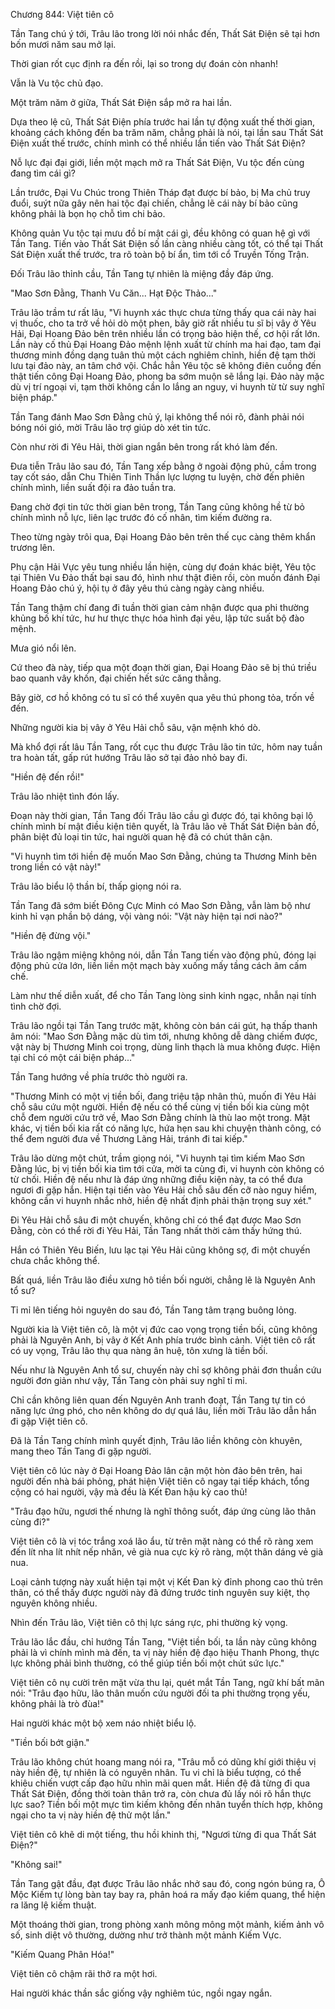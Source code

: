 




Chương 844: Việt tiên cô


Tần Tang chú ý tới, Trâu lão trong lời nói nhắc đến, Thất Sát Điện sẽ tại hơn bốn mươi năm sau mở lại.

Thời gian rốt cục định ra đến rồi, lại so trong dự đoán còn nhanh!

Vẫn là Vu tộc chủ đạo.

Một trăm năm ở giữa, Thất Sát Điện sắp mở ra hai lần.

Dựa theo lệ cũ, Thất Sát Điện phía trước hai lần tự động xuất thế thời gian, khoảng cách không đến ba trăm năm, chẳng phải là nói, tại lần sau Thất Sát Điện xuất thế trước, chính mình có thể nhiều lần tiến vào Thất Sát Điện?

Nỗ lực đại đại giới, liền một mạch mở ra Thất Sát Điện, Vu tộc đến cùng đang tìm cái gì?

Lần trước, Đại Vu Chúc trong Thiên Tháp đạt được bí bảo, bị Ma chủ truy đuổi, suýt nữa gây nên hai tộc đại chiến, chẳng lẽ cái này bí bảo cũng không phải là bọn họ chỗ tìm chi bảo.

Không quản Vu tộc tại mưu đồ bí mật cái gì, đều không có quan hệ gì với Tần Tang. Tiến vào Thất Sát Điện số lần càng nhiều càng tốt, có thể tại Thất Sát Điện xuất thế trước, tra rõ toàn bộ bí ẩn, tìm tới cổ Truyền Tống Trận.

Đối Trâu lão thỉnh cầu, Tần Tang tự nhiên là miệng đầy đáp ứng.

"Mao Sơn Đằng, Thanh Vu Căn... Hạt Độc Thảo..."

Trâu lão trầm tư rất lâu, "Vi huynh xác thực chưa từng thấy qua cái này hai vị thuốc, cho ta trở về hỏi dò một phen, bây giờ rất nhiều tu sĩ bị vây ở Yêu Hải, Đại Hoang Đảo bên trên nhiều lần có trọng bảo hiện thế, cơ hội rất lớn. Lần này cố thủ Đại Hoang Đảo mệnh lệnh xuất từ chính ma hai đạo, tam đại thương minh đồng dạng tuân thủ một cách nghiêm chỉnh, hiền đệ tạm thời lưu tại đảo này, an tâm chớ vội. Chắc hẳn Yêu tộc sẽ không điên cuồng đến thật tiến công Đại Hoang Đảo, phong ba sớm muộn sẽ lắng lại. Đảo này mặc dù vị trí ngoại vi, tạm thời không cần lo lắng an nguy, vi huynh từ từ suy nghĩ biện pháp."

Tần Tang đánh Mao Sơn Đằng chủ ý, lại không thể nói rõ, đành phải nói bóng nói gió, mời Trâu lão trợ giúp dò xét tin tức.

Còn như rời đi Yêu Hải, thời gian ngắn bên trong rất khó làm đến.

Đưa tiễn Trâu lão sau đó, Tần Tang xếp bằng ở ngoài động phủ, cầm trong tay cốt sáo, dẫn Chu Thiên Tinh Thần lực lượng tu luyện, chờ đến phiên chính mình, liền suất đội ra đảo tuần tra.

Đang chờ đợi tin tức thời gian bên trong, Tần Tang cũng không hề từ bỏ chính mình nỗ lực, liên lạc trước đó cố nhân, tìm kiếm đường ra.

Theo từng ngày trôi qua, Đại Hoang Đảo bên trên thế cục càng thêm khẩn trương lên.

Phụ cận Hải Vực yêu tung nhiều lần hiện, cùng dự đoán khác biệt, Yêu tộc tại Thiên Vu Đảo thất bại sau đó, hình như thật điên rồi, còn muốn đánh Đại Hoang Đảo chú ý, hội tụ ở đây yêu thú càng ngày càng nhiều.

Tần Tang thậm chí đang đi tuần thời gian cảm nhận được qua phi thường khủng bố khí tức, hư hư thực thực hóa hình đại yêu, lập tức suất bộ đào mệnh.

Mưa gió nổi lên.

Cứ theo đà này, tiếp qua một đoạn thời gian, Đại Hoang Đảo sẽ bị thú triều bao quanh vây khốn, đại chiến hết sức căng thẳng.

Bây giờ, cơ hồ không có tu sĩ có thể xuyên qua yêu thú phong tỏa, trốn về đến.

Những người kia bị vây ở Yêu Hải chỗ sâu, vận mệnh khó dò.

Mà khổ đợi rất lâu Tần Tang, rốt cục thu được Trâu lão tin tức, hôm nay tuần tra hoàn tất, gấp rút hướng Trâu lão sở tại đảo nhỏ bay đi.

"Hiền đệ đến rồi!"

Trâu lão nhiệt tình đón lấy.

Đoạn này thời gian, Tần Tang đối Trâu lão cầu gì được đó, tại không bại lộ chính mình bí mật điều kiện tiên quyết, là Trâu lão vẽ Thất Sát Điện bản đồ, phân biệt đủ loại tin tức, hai người quan hệ đã có chút thân cận.

"Vi huynh tìm tới hiền đệ muốn Mao Sơn Đằng, chúng ta Thương Minh bên trong liền có vật này!"

Trâu lão biểu lộ thần bí, thấp giọng nói ra.

Tần Tang đã sớm biết Đông Cực Minh có Mao Sơn Đằng, vẫn làm bộ như kinh hỉ vạn phần bộ dáng, vội vàng nói: "Vật này hiện tại nơi nào?"

"Hiền đệ đừng vội."

Trâu lão ngậm miệng không nói, dẫn Tần Tang tiến vào động phủ, đóng lại động phủ cửa lớn, liền liền một mạch bày xuống mấy tầng cách âm cấm chế.

Làm như thế diễn xuất, để cho Tần Tang lòng sinh kinh ngạc, nhẫn nại tính tình chờ đợi.

Trâu lão ngồi tại Tần Tang trước mặt, không còn bán cái gút, hạ thấp thanh âm nói: "Mao Sơn Đằng mặc dù tìm tới, nhưng không dễ dàng chiếm được, vật này bị Thương Minh coi trọng, dùng linh thạch là mua không được. Hiện tại chỉ có một cái biện pháp..."

Tần Tang hướng về phía trước thò người ra.

"Thương Minh có một vị tiền bối, đang triệu tập nhân thủ, muốn đi Yêu Hải chỗ sâu cứu một người. Hiền đệ nếu có thể cùng vị tiền bối kia cùng một chỗ đem người cứu trở về, Mao Sơn Đằng chính là thù lao một trong. Mặt khác, vị tiền bối kia rất có năng lực, hứa hẹn sau khi chuyện thành công, có thể đem người đưa về Thương Lãng Hải, tránh đi tai kiếp."

Trâu lão dừng một chút, trầm giọng nói, "Vi huynh tại tìm kiếm Mao Sơn Đằng lúc, bị vị tiền bối kia tìm tới cửa, mời ta cùng đi, vi huynh còn không có từ chối. Hiền đệ nếu như là đáp ứng những điều kiện này, ta có thể đưa ngươi đi gặp hắn. Hiện tại tiến vào Yêu Hải chỗ sâu đến cỡ nào nguy hiểm, không cần vi huynh nhắc nhở, hiền đệ nhất định phải thận trọng suy xét."

Đi Yêu Hải chỗ sâu đi một chuyến, không chỉ có thể đạt được Mao Sơn Đằng, còn có thể rời đi Yêu Hải, Tần Tang nhất thời cảm thấy hứng thú.

Hắn có Thiên Yêu Biến, lưu lạc tại Yêu Hải cũng không sợ, đi một chuyến chưa chắc không thể.

Bất quá, liền Trâu lão điều xưng hô tiền bối người, chẳng lẽ là Nguyên Anh tổ sư?

Tỉ mỉ lên tiếng hỏi nguyên do sau đó, Tần Tang tâm trạng buông lỏng.

Người kia là Việt tiên cô, là một vị đức cao vọng trọng tiền bối, cũng không phải là Nguyên Anh, bị vây ở Kết Anh phía trước bình cảnh. Việt tiên cô rất có uy vọng, Trâu lão thụ qua nàng ân huệ, tôn xưng là tiền bối.

Nếu như là Nguyên Anh tổ sư, chuyến này chỉ sợ không phải đơn thuần cứu người đơn giản như vậy, Tần Tang còn phải suy nghĩ tỉ mỉ.

Chỉ cần không liên quan đến Nguyên Anh tranh đoạt, Tần Tang tự tin có năng lực ứng phó, cho nên không do dự quá lâu, liền mời Trâu lão dẫn hắn đi gặp Việt tiên cô.

Đã là Tần Tang chính mình quyết định, Trâu lão liền không còn khuyên, mang theo Tần Tang đi gặp người.

Việt tiên cô lúc này ở Đại Hoang Đảo lân cận một hòn đảo bên trên, hai người đến nhà bái phỏng, phát hiện Việt tiên cô ngay tại tiếp khách, tổng cộng có hai người, vậy mà đều là Kết Đan hậu kỳ cao thủ!

"Trâu đạo hữu, ngươi thế nhưng là nghĩ thông suốt, đáp ứng cùng lão thân cùng đi?"

Việt tiên cô là vị tóc trắng xoá lão ẩu, từ trên mặt nàng có thể rõ ràng xem đến lít nha lít nhít nếp nhăn, vẻ già nua cực kỳ rõ ràng, một thân dáng vẻ già nua.

Loại cảnh tượng này xuất hiện tại một vị Kết Đan kỳ đỉnh phong cao thủ trên thân, có thể thấy được người này đã đứng trước tinh nguyên suy kiệt, thọ nguyên không nhiều.

Nhìn đến Trâu lão, Việt tiên cô thị lực sáng rực, phi thường kỳ vọng.

Trâu lão lắc đầu, chỉ hướng Tần Tang, "Việt tiền bối, ta lần này cũng không phải là vì chính mình mà đến, ta vị này hiền đệ đạo hiệu Thanh Phong, thực lực không phải bình thường, có thể giúp tiền bối một chút sức lực."

Việt tiên cô nụ cười trên mặt vừa thu lại, quét mắt Tần Tang, ngữ khí bất mãn nói: "Trâu đạo hữu, lão thân muốn cứu người đối ta phi thường trọng yếu, không phải là trò đùa!"

Hai người khác một bộ xem náo nhiệt biểu lộ.

"Tiền bối bớt giận."

Trâu lão không chút hoang mang nói ra, "Trâu mỗ có dũng khí giới thiệu vị này hiền đệ, tự nhiên là có nguyên nhân. Tu vi chỉ là biểu tượng, có thể khiêu chiến vượt cấp đạo hữu nhìn mãi quen mắt. Hiền đệ đã từng đi qua Thất Sát Điện, đồng thời toàn thân trở ra, còn chưa đủ lấy nói rõ hắn thực lực sao? Tiền bối một mực tìm kiếm không đến nhân tuyển thích hợp, không ngại cho ta vị này hiền đệ thử một lần."

Việt tiên cô khẽ di một tiếng, thu hồi khinh thị, "Ngươi từng đi qua Thất Sát Điện?"

"Không sai!"

Tần Tang gật đầu, đạt được Trâu lão nhắc nhở sau đó, cong ngón búng ra, Ô Mộc Kiếm tự lòng bàn tay bay ra, phân hoá ra mấy đạo kiếm quang, thể hiện ra lăng lệ kiếm thuật.

Một thoáng thời gian, trong phòng xanh mông mông một mảnh, kiếm ảnh vô số, sinh diệt vô thường, dường như trở thành một mảnh Kiếm Vực.

"Kiếm Quang Phân Hóa!"

Việt tiên cô chậm rãi thở ra một hơi.

Hai người khác thần sắc giống vậy nghiêm túc, ngồi ngay ngắn.




